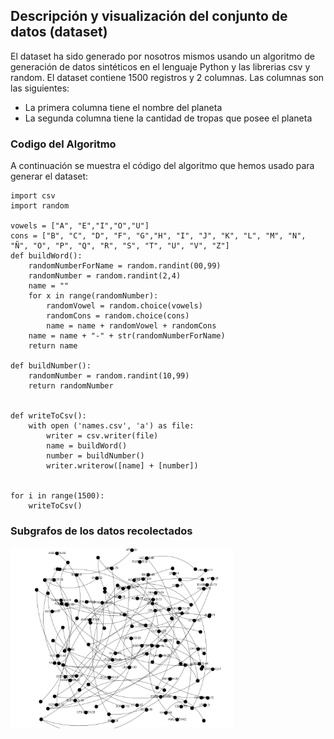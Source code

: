 ## Descripción y visualización del conjunto de datos (dataset)

El dataset ha sido generado por nosotros mismos usando un algoritmo de generación de datos sintéticos en el lenguaje Python y las librerias csv y random. 
El dataset contiene 1500 registros y 2 columnas. Las columnas son las siguientes:
- La primera columna tiene el nombre del planeta 
- La segunda columna tiene la cantidad de tropas que posee el planeta

### Codigo del Algoritmo
A continuación se muestra el código del algoritmo que hemos usado para generar el dataset:

```
import csv
import random

vowels = ["A", "E","I","O","U"]
cons = ["B", "C", "D", "F", "G","H", "I", "J", "K", "L", "M", "N", "Ñ", "O", "P", "Q", "R", "S", "T", "U", "V", "Z"]
def buildWord():
    randomNumberForName = random.randint(00,99)
    randomNumber = random.randint(2,4)
    name = ""
    for x in range(randomNumber):
        randomVowel = random.choice(vowels)
        randomCons = random.choice(cons)
        name = name + randomVowel + randomCons 
    name = name + "-" + str(randomNumberForName)
    return name
    
def buildNumber():
    randomNumber = random.randint(10,99)
    return randomNumber


def writeToCsv():
    with open ('names.csv', 'a') as file:
        writer = csv.writer(file)
        name = buildWord()
        number = buildNumber()
        writer.writerow([name] + [number])


for i in range(1500):
    writeToCsv()
```
### Subgrafos de los datos recolectados

<img src="./assets/nodos.JPG" width="356">

